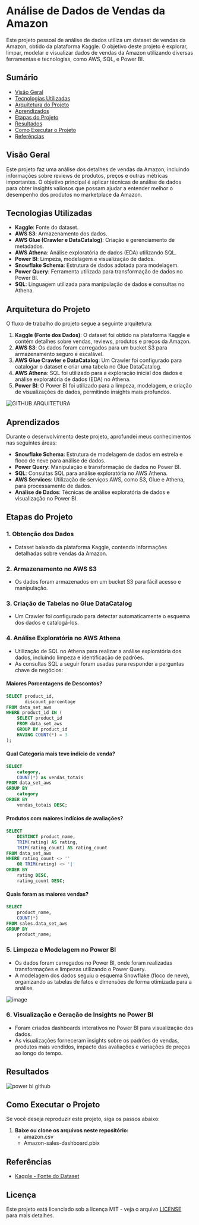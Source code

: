 # Análise de Dados de Vendas da Amazon

Este projeto pessoal de análise de dados utiliza um dataset de vendas da Amazon, obtido da plataforma Kaggle. O objetivo deste projeto é explorar, limpar, modelar e visualizar dados de vendas da Amazon utilizando diversas ferramentas e tecnologias, como AWS, SQL, e Power BI.

## Sumário

- [Visão Geral](#visão-geral)
- [Tecnologias Utilizadas](#tecnologias-utilizadas)
- [Arquitetura do Projeto](#arquitetura-do-projeto)
- [Aprendizados](#aprendizados)
- [Etapas do Projeto](#etapas-do-projeto)
- [Resultados](#resultados)
- [Como Executar o Projeto](#como-executar-o-projeto)
- [Referências](#referências)

## Visão Geral

Este projeto faz uma análise dos detalhes de vendas da Amazon, incluindo informações sobre reviews de produtos, preços e outras métricas importantes. O objetivo principal é aplicar técnicas de análise de dados para obter insights valiosos que possam ajudar a entender melhor o desempenho dos produtos no marketplace da Amazon.

## Tecnologias Utilizadas

- **Kaggle**: Fonte do dataset.
- **AWS S3**: Armazenamento dos dados.
- **AWS Glue (Crawler e DataCatalog)**: Criação e gerenciamento de metadados.
- **AWS Athena**: Análise exploratória de dados (EDA) utilizando SQL.
- **Power BI**: Limpeza, modelagem e visualização de dados.
- **Snowflake Schema**: Estrutura de dados adotada para modelagem.
- **Power Query**: Ferramenta utilizada para transformação de dados no Power BI.
- **SQL**: Linguagem utilizada para manipulação de dados e consultas no Athena.

## Arquitetura do Projeto

O fluxo de trabalho do projeto segue a seguinte arquitetura:

1. **Kaggle (Fonte dos Dados)**: O dataset foi obtido na plataforma Kaggle e contém detalhes sobre vendas, reviews, produtos e preços da Amazon.
2. **AWS S3**: Os dados foram carregados para um bucket S3 para armazenamento seguro e escalável.
3. **AWS Glue Crawler e DataCatalog**: Um Crawler foi configurado para catalogar o dataset e criar uma tabela no Glue DataCatalog.
4. **AWS Athena**: SQL foi utilizado para a exploração inicial dos dados e análise exploratória de dados (EDA) no Athena.
5. **Power BI**: O Power BI foi utilizado para a limpeza, modelagem, e criação de visualizações de dados, permitindo insights mais profundos.

![GITHUB ARQUITETURA](https://github.com/user-attachments/assets/778f082d-c646-4652-a7e0-e460608b26f9)

## Aprendizados

Durante o desenvolvimento deste projeto, aprofundei meus conhecimentos nas seguintes áreas:

- **Snowflake Schema**: Estrutura de modelagem de dados em estrela e floco de neve para análise de dados.
- **Power Query**: Manipulação e transformação de dados no Power BI.
- **SQL**: Consultas SQL para análise exploratória no AWS Athena.
- **AWS Services**: Utilização de serviços AWS, como S3, Glue e Athena, para processamento de dados.
- **Análise de Dados**: Técnicas de análise exploratória de dados e visualização no Power BI.

## Etapas do Projeto

### 1. Obtenção dos Dados

- Dataset baixado da plataforma Kaggle, contendo informações detalhadas sobre vendas da Amazon.

### 2. Armazenamento no AWS S3

- Os dados foram armazenados em um bucket S3 para fácil acesso e manipulação.

### 3. Criação de Tabelas no Glue DataCatalog

- Um Crawler foi configurado para detectar automaticamente o esquema dos dados e catalogá-los.

### 4. Análise Exploratória no AWS Athena

- Utilização de SQL no Athena para realizar a análise exploratória dos dados, incluindo limpeza e identificação de padrões.
- As consultas SQL a seguir foram usadas para responder a perguntas chave de negócios:

#### Maiores Porcentagens de Descontos?

```sql
SELECT product_id,
       discount_percentage
FROM data_set_aws
WHERE product_id IN (
    SELECT product_id
    FROM data_set_aws
    GROUP BY product_id
    HAVING COUNT(*) = 3
);
```

#### Qual Categoria mais teve indício de venda?

```sql
SELECT
    category,
    COUNT(*) as vendas_totais
FROM data_set_aws
GROUP BY
    category
ORDER BY
    vendas_totais DESC;
```

#### Produtos com maiores indícios de avaliações?

```sql
SELECT
    DISTINCT product_name,
    TRIM(rating) AS rating,
    TRIM(rating_count) AS rating_count
FROM data_set_aws
WHERE rating_count <> ''
    OR TRIM(rating) <> '|'
ORDER BY
    rating DESC,
    rating_count DESC;
```

#### Quais foram as maiores vendas?

```sql
SELECT
    product_name,
    COUNT(*)
FROM sales.data_set_aws
GROUP BY
    product_name;
```

### 5. Limpeza e Modelagem no Power BI

- Os dados foram carregados no Power BI, onde foram realizadas transformações e limpezas utilizando o Power Query.
- A modelagem dos dados seguiu o esquema Snowflake (floco de neve), organizando as tabelas de fatos e dimensões de forma otimizada para a análise.

![image](https://github.com/user-attachments/assets/6b6a069f-ca1f-403a-b5d0-77c3dc6a6498)


### 6. Visualização e Geração de Insights no Power BI

- Foram criados dashboards interativos no Power BI para visualização dos dados.
- As visualizações forneceram insights sobre os padrões de vendas, produtos mais vendidos, impacto das avaliações e variações de preços ao longo do tempo.

## Resultados

![power bi github](https://github.com/user-attachments/assets/dc2388e3-6647-42c4-9255-64f6e753339f)


## Como Executar o Projeto

Se você deseja reproduzir este projeto, siga os passos abaixo:

1. **Baixe ou clone os arquivos neste repositório:** 
    - amazon.csv 
    - Amazon-sales-dashboard.pbix

## Referências

- [Kaggle - Fonte do Dataset](https://www.kaggle.com/datasets/karkavelrajaj/amazon-sales-dataset)

## Licença

Este projeto está licenciado sob a licença MIT - veja o arquivo [LICENSE](LICENSE) para mais detalhes.
